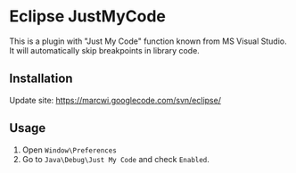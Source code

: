 Eclipse JustMyCode
==================

This is a plugin with "Just My Code" function known from MS Visual Studio.
It will automatically skip breakpoints in library code.

Installation
------------

Update site: https://marcwi.googlecode.com/svn/eclipse/

Usage
-----

1. Open `Window\Preferences`
2. Go to `Java\Debug\Just My Code` and check `Enabled`.
